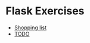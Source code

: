 # Flask Exercises


* [Shopping list](https://code-maven.com/shopping-list)
* [TODO](https://code-maven.com/todo)



